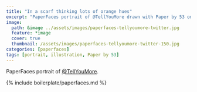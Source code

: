 ```yaml
---
title: "In a scarf thinking lots of orange hues"
excerpt: "PaperFaces portrait of @TellYouMore drawn with Paper by 53 on an iPad."
image: 
  path: &image ../assets/images/paperfaces-tellyoumore-twitter.jpg 
  feature: *image
  cover: true
  thumbnail: /assets/images/paperfaces-tellyoumore-twitter-150.jpg
categories: [paperfaces]
tags: [portrait, illustration, Paper by 53]
---
```


PaperFaces portrait of [@TellYouMore](https://twitter.com/TellYouMore).

{% include boilerplate/paperfaces.md %}
